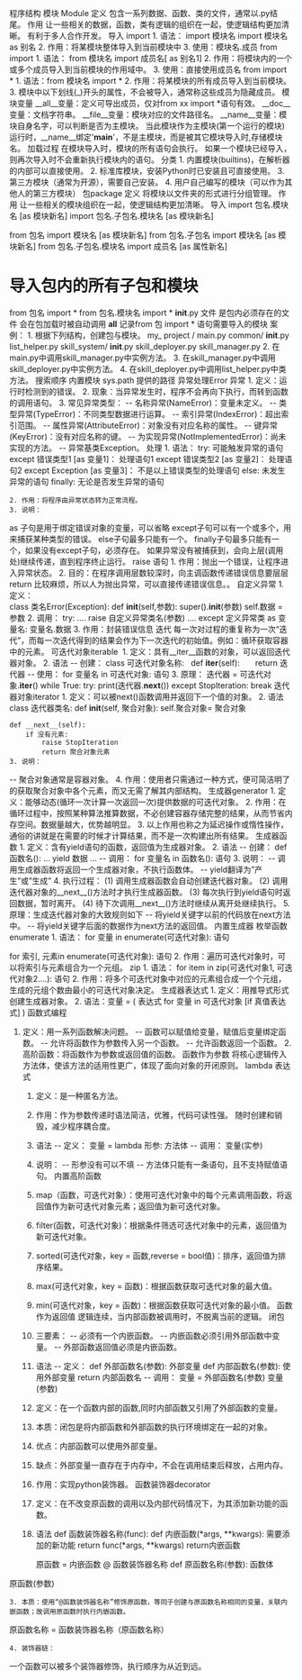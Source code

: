 程序结构
模块 Module
定义
包含一系列数据、函数、类的文件，通常以.py结尾。
作用
让一些相关的数据，函数，类有逻辑的组织在一起，使逻辑结构更加清晰。
有利于多人合作开发。
导入
import 
    1. 语法： 
import 模块名
import 模块名 as 别名
    2. 作用：将某模块整体导入到当前模块中
    3. 使用：模块名.成员
from import 
    1. 语法：
from 模块名 import 成员名[ as 别名1]
    2. 作用：将模块内的一个或多个成员导入到当前模块的作用域中。
    3. 使用：直接使用成员名
from import * 
    1. 语法：from 模块名 import *
    2. 作用：将某模块的所有成员导入到当前模块。
    3. 模块中以下划线(_)开头的属性，不会被导入，通常称这些成员为隐藏成员。
模块变量
__all__变量：定义可导出成员，仅对from xx import *语句有效。
__doc__变量：文档字符串。
__file__变量：模块对应的文件路径名。
__name__变量：模块自身名字，可以判断是否为主模块。
当此模块作为主模块(第一个运行的模块)运行时，__name__绑定'__main__'，不是主模块，而是被其它模块导入时,存储模块名。
加载过程
在模块导入时，模块的所有语句会执行。
如果一个模块已经导入，则再次导入时不会重新执行模块内的语句。
分类
    1. 内置模块(builtins)，在解析器的内部可以直接使用。
    2. 标准库模块，安装Python时已安装且可直接使用。
    3. 第三方模块（通常为开源），需要自己安装。
    4. 用户自己编写的模块（可以作为其他人的第三方模块）
包package
定义
将模块以文件夹的形式进行分组管理。
作用
让一些相关的模块组织在一起，使逻辑结构更加清晰。
导入
import  包名.模块名 [as 模块新名]
import  包名.子包名.模块名 [as 模块新名]

from 包名 import 模块名 [as 模块新名]
from 包名.子包名 import 模块名 [as 模块新名]
from 包名.子包名.模块名 import 成员名 [as 属性新名]

# 导入包内的所有子包和模块
from 包名 import *
from 包名.模块名 import *
__init__.py 文件
是包内必须存在的文件
会在包加载时被自动调用
__all__
记录from 包 import * 语句需要导入的模块
案例：
    1. 根据下列结构，创建包与模块。
my_ project /
main.py
common/
__init__.py
list_helper.py
skill_system/
        __init__.py
        skill_deployer.py
	      skill_manager.py
    2. 在main.py中调用skill_manager.py中实例方法。
    3. 在skill_manager.py中调用skill_deployer.py中实例方法。
    4. 在skill_deployer.py中调用list_helper.py中类方法。
搜索顺序
内置模块
sys.path 提供的路径
异常处理Error
异常
    1. 定义：运行时检测到的错误。
    2. 现象：当异常发生时，程序不会再向下执行，而转到函数的调用语句。
    3. 常见异常类型：
-- 名称异常(NameError)：变量未定义。
-- 类型异常(TypeError)：不同类型数据进行运算。
-- 索引异常(IndexError)：超出索引范围。
-- 属性异常(AttributeError)：对象没有对应名称的属性。
-- 键异常(KeyError)：没有对应名称的键。
-- 为实现异常(NotImplementedError)：尚未实现的方法。
-- 异常基类Exception。
处理
    1. 语法：
try:
    可能触发异常的语句
except 错误类型1 [as 变量1]：
    处理语句1
except 错误类型2 [as 变量2]：
    处理语句2
except Exception  [as 变量3]：
    不是以上错误类型的处理语句
else:
    未发生异常的语句
finally:
无论是否发生异常的语句

    2. 作用：将程序由异常状态转为正常流程。
    3. 说明：
as 子句是用于绑定错误对象的变量，可以省略
except子句可以有一个或多个，用来捕获某种类型的错误。
else子句最多只能有一个。
finally子句最多只能有一个，如果没有except子句，必须存在。
如果异常没有被捕获到，会向上层(调用处)继续传递，直到程序终止运行。
raise 语句
    1. 作用：抛出一个错误，让程序进入异常状态。
    2. 目的：在程序调用层数较深时，向主调函数传递错误信息要层层return 比较麻烦，所以人为抛出异常，可以直接传递错误信息。。
自定义异常
    1. 定义：	
class 类名Error(Exception):
		def __init__(self,参数):
			super().__init__(参数)
			self.数据 = 参数
    2. 调用：
try:
….
raise 自定义异常类名(参数)
….
		except 定义异常类 as 变量名:
			变量名.数据
    3. 作用：封装错误信息
迭代
	每一次对过程的重复称为一次“迭代”，而每一次迭代得到的结果会作为下一次迭代的初始值。例如：循环获取容器中的元素。
可迭代对象iterable 
    1. 定义：具有__iter__函数的对象，可以返回迭代器对象。
    2. 语法
-- 创建：
class 可迭代对象名称:
  def __iter__(self):
      return 迭代器
-- 使用：
for 变量名 in 可迭代对象:
语句
    3. 原理：
迭代器 = 可迭代对象.__iter__()
while True:
    try: 
        print(迭代器.__next__())
    except StopIteration:
        		break
迭代器对象iterator
    1. 定义：可以被next()函数调用并返回下一个值的对象。
    2. 语法
class 迭代器类名:
    def __init__(self, 聚合对象):
        self.聚合对象= 聚合对象 

    def __next__(self): 
        if 没有元素:
            raise StopIteration
            return 聚合对象元素
    3. 说明：
-- 聚合对象通常是容器对象。
	4. 作用：使用者只需通过一种方式，便可简洁明了的获取聚合对象中各个元素，而又无需了解其内部结构。
生成器generator
    1. 定义：能够动态(循环一次计算一次返回一次)提供数据的可迭代对象。
    2. 作用：在循环过程中，按照某种算法推算数据，不必创建容器存储完整的结果，从而节省内存空间。数据量越大，优势越明显。
    3. 以上作用也称之为延迟操作或惰性操作，通俗的讲就是在需要的时候才计算结果，而不是一次构建出所有结果。
生成器函数
    1. 定义：含有yield语句的函数，返回值为生成器对象。
    2. 语法
-- 创建：
def 函数名():
…
yield 数据
…
	-- 调用：
	 for 变量名 in 函数名():
		  语句
    3. 说明：
-- 调用生成器函数将返回一个生成器对象，不执行函数体。
--  yield翻译为”产生”或”生成”
    4. 执行过程：
    (1) 调用生成器函数会自动创建迭代器对象。
    (2) 调用迭代器对象的__next__()方法时才执行生成器函数。
    (3) 每次执行到yield语句时返回数据，暂时离开。
    (4) 待下次调用__next__()方法时继续从离开处继续执行。
    5. 原理：生成迭代器对象的大致规则如下
-- 将yield关键字以前的代码放在next方法中。
-- 将yield关键字后面的数据作为next方法的返回值。
内置生成器
枚举函数enumerate
    1. 语法：
for 变量 in enumerate(可迭代对象):
     语句

for 索引, 元素in enumerate(可迭代对象):
    语句
    2. 作用：遍历可迭代对象时，可以将索引与元素组合为一个元组。
zip
    1. 语法：
for item in zip(可迭代对象1, 可迭代对象2….):
    		语句
    2. 作用：将多个可迭代对象中对应的元素组合成一个个元组，生成的元组个数由最小的可迭代对象决定。
生成器表达式
    1. 定义：用推导式形式创建生成器对象。
    2. 语法：变量 = ( 表达式 for 变量 in 可迭代对象 [if 真值表达式] )
函数式编程
1. 定义：用一系列函数解决问题。
-- 函数可以赋值给变量，赋值后变量绑定函数。
-- 允许将函数作为参数传入另一个函数。
-- 允许函数返回一个函数。
	2. 高阶函数：将函数作为参数或返回值的函数。
函数作为参数
将核心逻辑传入方法体，使该方法的适用性更广，体现了面向对象的开闭原则。
lambda 表达式
    1. 定义：是一种匿名方法。
    2. 作用：作为参数传递时语法简洁，优雅，代码可读性强。
随时创建和销毁，减少程序耦合度。
    3. 语法
-- 定义：
变量 = lambda 形参: 方法体
	   -- 调用：
			变量(实参)
    4. 说明：
-- 形参没有可以不填
-- 方法体只能有一条语句，且不支持赋值语句。
内置高阶函数
    1. map（函数，可迭代对象）：使用可迭代对象中的每个元素调用函数，将返回值作为新可迭代对象元素；返回值为新可迭代对象。
    2. filter(函数，可迭代对象)：根据条件筛选可迭代对象中的元素，返回值为新可迭代对象。
    3. sorted(可迭代对象，key = 函数,reverse = bool值)：排序，返回值为排序结果。
    4. max(可迭代对象，key = 函数)：根据函数获取可迭代对象的最大值。
    5. min(可迭代对象，key = 函数)：根据函数获取可迭代对象的最小值。
函数作为返回值
逻辑连续，当内部函数被调用时，不脱离当前的逻辑。
闭包
    1. 三要素：
-- 必须有一个内嵌函数。
-- 内嵌函数必须引用外部函数中变量。
-- 外部函数返回值必须是内嵌函数。
    2. 语法
-- 定义：
def 外部函数名(参数):
		外部变量
		def 内部函数名(参数):
			使用外部变量
		return 内部函数名
-- 调用：
	   变量 = 外部函数名(参数)
	   变量(参数)
    3. 定义：在一个函数内部的函数,同时内部函数又引用了外部函数的变量。
    4. 本质：闭包是将内部函数和外部函数的执行环境绑定在一起的对象。
    5. 优点：内部函数可以使用外部变量。 
    6. 缺点：外部变量一直存在于内存中，不会在调用结束后释放，占用内存。
    7. 作用：实现python装饰器。
函数装饰器decorator
    1. 定义：在不改变原函数的调用以及内部代码情况下，为其添加新功能的函数。
    2. 语法
def 函数装饰器名称(func):
    def 内嵌函数(*args, **kwargs):
        需要添加的新功能
        return func(*args, **kwargs)
return内嵌函数

	   原函数 = 内嵌函数
@ 函数装饰器名称
def 原函数名称(参数):
		函数体

原函数(参数)

    3. 本质：使用“@函数装饰器名称”修饰原函数，等同于创建与原函数名称相同的变量，关联内嵌函数；故调用原函数时执行内嵌函数。
原函数名称 = 函数装饰器名称（原函数名称）

    4. 装饰器链：
一个函数可以被多个装饰器修饰，执行顺序为从近到远。
